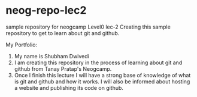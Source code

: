 # neog-repo-lec2
 sample repository for neogcamp Level0 lec-2
 Creating this sample repository to get to learn about git and github.

 My Portfolio:
1. My name is Shubham Dwivedi
1. I am creating this repository in the process of learning about   git and github from Tanay Pratap's Neogcamp.
1. Once I finish this lecture I will have a strong base of knowledge of what is git and github and how it works. I will also be informed about hosting a website and publishing its code on github.